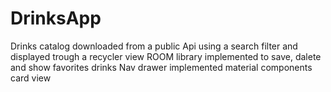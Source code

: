 # DrinksApp
Drinks catalog downloaded from a public Api using a search filter and displayed trough a recycler view
ROOM library implemented to save, dalete and show favorites drinks 
Nav drawer implemented
material components card view
